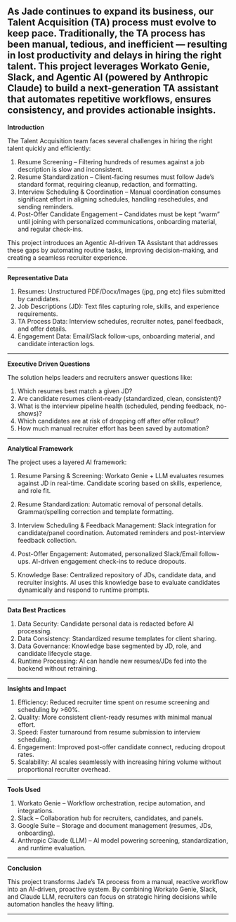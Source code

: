 As Jade continues to expand its business, our Talent Acquisition (TA) process must evolve to keep pace. Traditionally, the TA process has been manual, tedious, and inefficient — resulting in lost productivity and delays in hiring the right talent.
This project leverages Workato Genie, Slack, and Agentic AI (powered by Anthropic Claude) to build a next-generation TA assistant that automates repetitive workflows, ensures consistency, and provides actionable insights.
-------------------------------------------------------------------------------------------------------------------------------------------------------------------------------

**Introduction**

The Talent Acquisition team faces several challenges in hiring the right talent quickly and efficiently:
1. Resume Screening – Filtering hundreds of resumes against a job description is slow and inconsistent.
2. Resume Standardization – Client-facing resumes must follow Jade’s standard format, requiring cleanup, redaction, and formatting.
3. Interview Scheduling & Coordination – Manual coordination consumes significant effort in aligning schedules, handling reschedules, and sending reminders.
4. Post-Offer Candidate Engagement – Candidates must be kept “warm” until joining with personalized communications, onboarding material, and regular check-ins.

This project introduces an Agentic AI-driven TA Assistant that addresses these gaps by automating routine tasks, improving decision-making, and creating a seamless recruiter experience.

---------------------------------------------------------------------------------------------------------------------------------------------------------------------------------

**Representative Data**

1. Resumes: Unstructured PDF/Docx/Images (jpg, png etc) files submitted by candidates.
2. Job Descriptions (JD): Text files capturing role, skills, and experience requirements.
3. TA Process Data: Interview schedules, recruiter notes, panel feedback, and offer details.
4. Engagement Data: Email/Slack follow-ups, onboarding material, and candidate interaction logs.

-----------------------------------------------------------------------------------------------------------------------------------------------------------------------------

**Executive Driven Questions**

The solution helps leaders and recruiters answer questions like:
1. Which resumes best match a given JD?
2. Are candidate resumes client-ready (standardized, clean, consistent)?
3. What is the interview pipeline health (scheduled, pending feedback, no-shows)?
4. Which candidates are at risk of dropping off after offer rollout?
5. How much manual recruiter effort has been saved by automation?

-----------------------------------------------------------------------------------------------------------------------------------------------------------------------------

**Analytical Framework**

The project uses a layered AI framework:
1. Resume Parsing & Screening: Workato Genie + LLM evaluates resumes against JD in real-time. Candidate scoring based on skills, experience, and role fit.

2. Resume Standardization: Automatic removal of personal details. Grammar/spelling correction and template formatting.

3. Interview Scheduling & Feedback Management: Slack integration for candidate/panel coordination. Automated reminders and post-interview feedback collection.

4. Post-Offer Engagement: Automated, personalized Slack/Email follow-ups. AI-driven engagement check-ins to reduce dropouts.

5. Knowledge Base: Centralized repository of JDs, candidate data, and recruiter insights. AI uses this knowledge base to evaluate candidates dynamically and respond to runtime prompts.

------------------------------------------------------------------------------------------------------------------------------------------------------------------------------

**Data Best Practices**

1. Data Security: Candidate personal data is redacted before AI processing.
2. Data Consistency: Standardized resume templates for client sharing.
3. Data Governance: Knowledge base segmented by JD, role, and candidate lifecycle stage.
4. Runtime Processing: AI can handle new resumes/JDs fed into the backend without retraining.

-----------------------------------------------------------------------------------------------------------------------------------------------------------------------------

**Insights and Impact**

1. Efficiency: Reduced recruiter time spent on resume screening and scheduling by >60%.
2. Quality: More consistent client-ready resumes with minimal manual effort.
3. Speed: Faster turnaround from resume submission to interview scheduling.
4. Engagement: Improved post-offer candidate connect, reducing dropout rates.
5. Scalability: AI scales seamlessly with increasing hiring volume without proportional recruiter overhead.

------------------------------------------------------------------------------------------------------------------------------------------------------------------------------

**Tools Used**

1. Workato Genie – Workflow orchestration, recipe automation, and integrations.
2. Slack – Collaboration hub for recruiters, candidates, and panels.
3. Google Suite – Storage and document management (resumes, JDs, onboarding).
4. Anthropic Claude (LLM) – AI model powering screening, standardization, and runtime evaluation.

------------------------------------------------------------------------------------------------------------------------------------------------------------------------------

**Conclusion**

This project transforms Jade’s TA process from a manual, reactive workflow into an AI-driven, proactive system. By combining Workato Genie, Slack, and Claude LLM, recruiters can focus on strategic hiring decisions while automation handles the heavy lifting.

------------------------------------------------------------------------------------------------------------------------------------------------------------------------------
